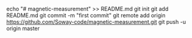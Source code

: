 echo "# magnetic-measurement" >> README.md
git init
git add README.md
git commit -m "first commit"
git remote add origin https://github.com/Soway-code/magnetic-measurement.git
git push -u origin master
                
